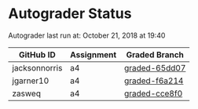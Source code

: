 # Autograder Status
Autograder last run at: October 21, 2018 at 19:40

| GitHub ID | Assignment | Graded Branch |
|-----------|------------|---------------|
| jacksonnorris | a4 | [graded-65dd07](https://github.com/Fall2018COMP401-001/a4-jacksonnorris/tree/graded-65dd07) | 
| jgarner10 | a4 | [graded-f6a214](https://github.com/Fall2018COMP401-001/a4-jgarner10/tree/graded-f6a214) | 
| zasweq | a4 | [graded-cce8f0](https://github.com/Fall2018COMP401-001/a4-zasweq/tree/graded-cce8f0) | 
